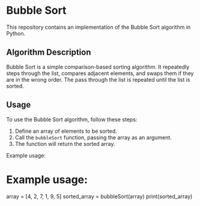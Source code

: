 # Bubble Sort

This repository contains an implementation of the Bubble Sort algorithm in Python.

## Algorithm Description

Bubble Sort is a simple comparison-based sorting algorithm. It repeatedly steps through the list, compares adjacent elements, and swaps them if they are in the wrong order. The pass through the list is repeated until the list is sorted.

## Usage

To use the Bubble Sort algorithm, follow these steps:

1. Define an array of elements to be sorted.
2. Call the `bubbleSort` function, passing the array as an argument.
3. The function will return the sorted array.

Example usage:
# Example usage:
array = [4, 2, 7, 1, 9, 5]
sorted_array = bubbleSort(array)
print(sorted_array)